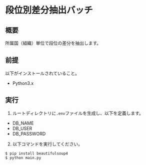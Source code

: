 # 段位別差分抽出バッチ #

## 概要

所属国（組織）単位で段位の差分を抽出します。

## 前提

以下がインストールされていること。

- Python3.x

## 実行

1. ルートディレクトリに`.env`ファイルを生成し、以下を定義します。

- DB_NAME
- DB_USER
- DB_PASSWORD

2. 以下コマンドを実行してください。

```
$ pip install beautifulsoup4
$ python main.py
```